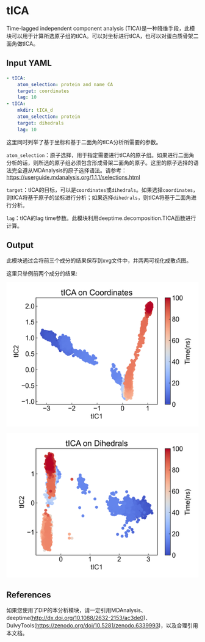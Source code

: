 # tICA
Time-lagged independent component analysis (TICA)是一种降维手段，此模块可以用于计算所选原子组的tICA。可以对坐标进行tICA，也可以对蛋白质骨架二面角做tICA。

## Input YAML

```yaml
- tICA:
    atom_selection: protein and name CA
    target: coordinates
    lag: 10
- tICA:
    mkdir: tICA_d
    atom_selection: protein
    target: dihedrals
    lag: 10
```

这里同时列举了基于坐标和基于二面角的tICA分析所需要的参数。

`atom_selection`：原子选择，用于指定需要进行tICA的原子组。如果进行二面角分析的话，则所选的原子组必须包含形成骨架二面角的原子。这里的原子选择的语法完全遵从MDAnalysis的原子选择语法。请参考：https://userguide.mdanalysis.org/1.1.1/selections.html

`target`：tICA的目标，可以是`coordinates`或`dihedrals`。如果选择`coordinates`，则tICA将基于原子的坐标进行分析；如果选择`dihedrals`，则tICA将基于二面角进行分析。

`lag`：tICA的lag time参数。此模块利用deeptime.decomposition.TICA函数进行计算。

## Output

此模块通过会将前三个成分的结果保存到xvg文件中，并两两可视化成散点图。

这里只举例前两个成分的结果: 

![TICA](static/TICA_tica12.png)

![TICA_d](static/TICA_d_tica12.png)


## References

如果您使用了DIP的本分析模块，请一定引用MDAnalysis、deeptime(http://dx.doi.org/10.1088/2632-2153/ac3de0)、DuIvyTools(https://zenodo.org/doi/10.5281/zenodo.6339993)，以及合理引用本文档。
